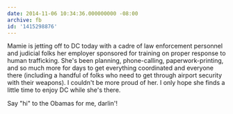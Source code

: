 ```yaml
---
date: 2014-11-06 10:34:36.000000000 -08:00
archive: fb
id: '1415298876'
---
```


Mamie is jetting off to DC today with a cadre of law enforcement personnel and judicial folks her employer sponsored for training on proper response to human trafficking. She's been planning, phone-calling, paperwork-printing, and so much more for days to get everything coordinated and everyone there (including a handful of folks who need to get through airport security with their weapons). I couldn't be more proud of her. I only hope she finds a little time to enjoy DC while she's there.

Say "hi" to the Obamas for me, darlin'!

